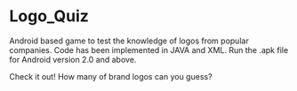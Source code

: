 # Logo_Quiz

Android based game to test the knowledge of logos from popular companies.
Code has been implemented in JAVA and XML. Run the .apk file for Android version 2.0 and above.

Check it out!
How many of brand logos can you guess?
